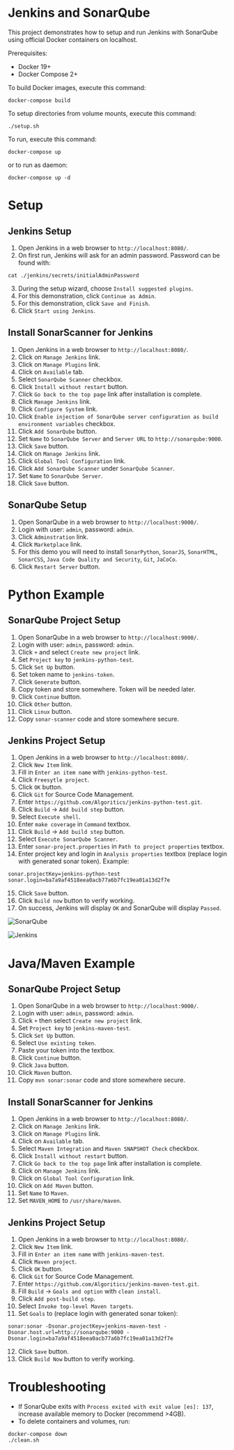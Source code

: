 Jenkins and SonarQube
=====================

This project demonstrates how to setup and run Jenkins with SonarQube using
official Docker containers on localhost.

Prerequisites:

* Docker 19+
* Docker Compose 2+

To build Docker images, execute this command:

```
docker-compose build
```

To setup directories from volume mounts, execute this command:

```
./setup.sh
```

To run, execute this command:

```
docker-compose up
```

or to run as daemon:

```
docker-compose up -d
```

Setup
=====

Jenkins Setup
-------------

1. Open Jenkins in a web browser to `http://localhost:8080/`.
2. On first run, Jenkins will ask for an admin password. Password can be found with:

```
cat ./jenkins/secrets/initialAdminPassword 
```

3. During the setup wizard, choose `Install suggested plugins`.
4. For this demonstration, click `Continue as Admin`.
5. For this demonstration, click `Save and Finish`.
6. Click `Start using Jenkins`.


Install SonarScanner for Jenkins
--------------------------------

1. Open Jenkins in a web browser to `http://localhost:8080/`.
2. Click on `Manage Jenkins` link.
3. Click on `Manage Plugins` link.
4. Click on `Available` tab.
5. Select `SonarQube Scanner` checkbox.
6. Click `Install without restart` button.
7. Click `Go back to the top page` link after installation is complete.
8. Click `Manage Jenkins` link.
9. Click `Configure System` link.
10. Click `Enable injection of SonarQube server configuration as build environment variables` checkbox.
11. Click `Add SonarQube` button.
12. Set `Name` to `SonarQube Server` and `Server URL` to `http://sonarqube:9000`.
13. Click `Save` button.
14. Click on `Manage Jenkins` link.
15. Click `Global Tool Configuration` link.
16. Click `Add SonarQube Scanner` under `SonarQube Scanner`.
17. Set `Name` to `SonarQube Server`.
18. Click `Save` button.


SonarQube Setup
---------------

1. Open SonarQube in a web browser to `http://localhost:9000/`.
2. Login with user: `admin`, password: `admin`.
3. Click `Adminstration` link.
4. Click `Marketplace` link.
5. For this demo you will need to install `SonarPython`, `SonarJS`, `SonarHTML`, `SonarCSS`, `Java Code Quality and Security`, `Git`, `JaCoCo`.
6. Click `Restart Server` button.


Python Example
==============

SonarQube Project Setup
-----------------------

1. Open SonarQube in a web browser to `http://localhost:9000/`.
2. Login with user: `admin`, password: `admin`.
3. Click `+` and select `Create new project` link.
4. Set `Project key` to `jenkins-python-test`.
5. Click `Set Up` button.
6. Set token name to `jenkins-token`.
7. Click `Generate` button.
8. Copy token and store somewhere. Token will be needed later.
9. Click `Continue` button.
10. Click `Other` button.
11. Click `Linux` button.
12. Copy `sonar-scanner` code and store somewhere secure.


Jenkins Project Setup
---------------------

1. Open Jenkins in a web browser to `http://localhost:8080/`.
2. Click `New Item` link.
3. Fill in `Enter an item name` with `jenkins-python-test`.
4. Click `Freesytle project`.
5. Click `OK` button.
6. Click `Git` for Source Code Management.
7. Enter `https://github.com/Algoritics/jenkins-python-test.git`.
8. Click `Build` -> `Add build step` button.
9. Select `Execute shell`.
10. Enter `make coverage` in `Command` textbox.
11. Click `Build` -> `Add build step` button.
12. Select `Execute SonarQube Scanner`.
13. Enter `sonar-project.properties` in `Path to project properties` textbox.
14. Enter project key and login in `Analysis properties` textbox (replace login with generated sonar token). Example:

```
sonar.projectKey=jenkins-python-test
sonar.login=ba7a9af4518eea0acb77a6b7fc19ea01a13d2f7e
```

15. Click `Save` button.
16. Click `Build now` button to verify working.
17. On success, Jenkins will display `OK` and SonarQube will display `Passed`.

![SonarQube](./img-sonarqube-python.png "SonarQube")

![Jenkins](./img-jenkins-python.png "Jenkins")


Java/Maven Example
==================

SonarQube Project Setup
-----------------------

1. Open SonarQube in a web browser to `http://localhost:9000/`.
2. Login with user: `admin`, password: `admin`.
3. Click `+` then select `Create new project` link.
4. Set `Project key` to `jenkins-maven-test`.
5. Click `Set Up` button.
6. Select `Use existing token`.
7. Paste your token into the textbox.
8. Click `Continue` button.
9. Click `Java` button.
10. Click `Maven` button.
11. Copy `mvn sonar:sonar` code and store somewhere secure.


Install SonarScanner for Jenkins
--------------------------------

1. Open Jenkins in a web browser to `http://localhost:8080/`.
2. Click on `Manage Jenkins` link.
3. Click on `Manage Plugins` link.
4. Click on `Available` tab.
5. Select `Maven Integration` and `Maven SNAPSHOT Check` checkbox.
6. Click `Install without restart` button.
7. Click `Go back to the top page` link after installation is complete.
8. Click on `Manage Jenkins` link.
9. Click on `Global Tool Configuration` link.
10. Click on `Add Maven` button.
11. Set `Name` to `Maven`.
12. Set `MAVEN_HOME` to `/usr/share/maven`.


Jenkins Project Setup
---------------------

1. Open Jenkins in a web browser to `http://localhost:8080/`.
2. Click `New Item` link.
3. Fill in `Enter an item name` with `jenkins-maven-test`.
4. Click `Maven project`.
5. Click `OK` button.
6. Click `Git` for Source Code Management.
7. Enter `https://github.com/Algoritics/jenkins-maven-test.git`.
8. Fill `Build` -> `Goals and option` with `clean install`.
9. Click `Add post-build step`.
10. Select `Invoke top-level Maven targets`.
11. Set `Goals` to (replace login with generated sonar token):

```
sonar:sonar -Dsonar.projectKey=jenkins-maven-test -Dsonar.host.url=http://sonarqube:9000 -Dsonar.login=ba7a9af4518eea0acb77a6b7fc19ea01a13d2f7e
```

12. Click `Save` button.
13. Click `Build Now` button to verify working.



Troubleshooting
===============

* If SonarQube exits with `Process exited with exit value [es]: 137`, increase available memory to Docker (recommend >4GB).
* To delete containers and volumes, run:

```
docker-compose down
./clean.sh
```
